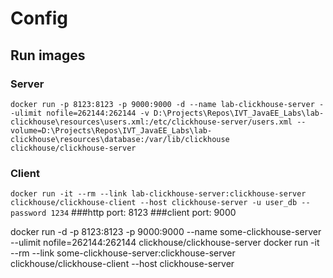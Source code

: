 # Config

## Run images
### Server
`docker run -p 8123:8123 -p 9000:9000 -d --name lab-clickhouse-server --ulimit nofile=262144:262144 -v D:\Projects\Repos\IVT_JavaEE_Labs\lab-clickhouse\resources\users.xml:/etc/clickhouse-server/users.xml --volume=D:\Projects\Repos\IVT_JavaEE_Labs\lab-clickhouse\resources\database:/var/lib/clickhouse clickhouse/clickhouse-server`
### Client
`docker run -it --rm --link lab-clickhouse-server:clickhouse-server clickhouse/clickhouse-client --host clickhouse-server -u user_db --password 1234`
###http port: 8123 
###client port: 9000  

docker run -d -p 8123:8123 -p 9000:9000 --name some-clickhouse-server --ulimit nofile=262144:262144 clickhouse/clickhouse-server
docker run -it --rm --link some-clickhouse-server:clickhouse-server clickhouse/clickhouse-client --host clickhouse-server